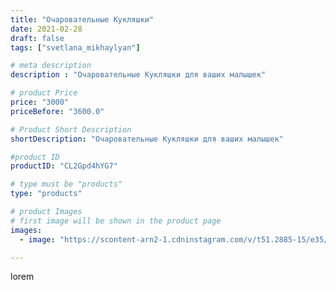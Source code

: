 ```yaml
---
title: "Очаровательные Кукляшки"
date: 2021-02-28
draft: false
tags: ["svetlana_mikhaylyan"]

# meta description
description : "Очаровательные Кукляшки для ваших малышек"

# product Price
price: "3000"
priceBefore: "3600.0"

# Product Short Description
shortDescription: "Очаровательные Кукляшки для ваших малышек"

#product ID
productID: "CL2Gpd4hYG7"

# type must be "products"
type: "products"

# product Images
# first image will be shown in the product page
images:
  - image: "https://scontent-arn2-1.cdninstagram.com/v/t51.2885-15/e35/155814781_110888087695943_6845431408961868075_n.jpg?se=8&tp=1&_nc_ht=scontent-arn2-1.cdninstagram.com&_nc_cat=111&_nc_ohc=qJTL5YjaAl0AX_j2Ax9&oh=066375644828c4de2ea0278b4ad96941&oe=6073E412&ig_cache_key=MjUxOTIzMDI3OTQyNDc3MDQ5MQ%3D%3D.2"

---
```

lorem
